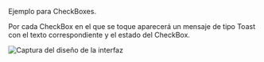 Ejemplo para CheckBoxes.

Por cada CheckBox en el que se toque aparecerá un mensaje de tipo Toast con el texto correspondiente y el estado del CheckBox.

![Captura del diseño de la interfaz](../master/app/src/main/assets/checkboxing.png)
